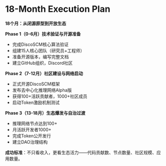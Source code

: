 <!--
# 写作指导：18个月详细执行计划

## 写作目标
展示清晰、可执行、有里程碑的发展路径，让投资人相信我们知道怎么花钱、怎么创造价值

## 时间线概览
- **Phase 1 (Month 1-6)**: 团队组建与技术验证
- **Phase 2 (Month 7-12)**: 产品开发与早期客户
- **Phase 3 (Month 13-18)**: 规模化与下轮融资

## Phase 1: Foundation (Month 1-6)
### 目标
- 核心团队到位
- DiscoSCM原型验证
- 首个技术演示

### 关键里程碑
- [ ] Month 1-2: 招聘5名核心AI研究员
- [ ] Month 3-4: 完成DiscoSCM v0.1原型
- [ ] Month 5-6: 通过3个benchmark验证

### 团队规模
- 从5人增长到15人
- 研发：技术：商务 = 7:1:2

### 资金消耗
- ~30% of total funding
- 主要用于：人才招聘、计算资源、基础设施

## Phase 2: Product-Market Fit (Month 7-12)
### 目标
- MVP产品发布
- 获得3-5个试点客户
- 验证商业模式

### 关键里程碑
- [ ] Month 7-8: MVP产品上线
- [ ] Month 9-10: 签约首个付费客户
- [ ] Month 11-12: 达到$1M ARR

### 团队规模
- 从15人增长到30人
- 增加销售和客户成功团队

### 资金消耗
- ~40% of total funding
- 主要用于：产品开发、市场推广、客户获取

## Phase 3: Scale (Month 13-18)
### 目标
- 产品规模化
- 建立市场领导地位
- 准备A轮融资

### 关键里程碑
- [ ] Month 13-14: 10+付费客户
- [ ] Month 15-16: $5M ARR
- [ ] Month 17-18: A轮融资close

### 团队规模
- 从30人增长到50人
- 完善所有职能部门

### 资金消耗
- ~30% of total funding
- 主要用于：规模化扩张、品牌建设、战略储备

## 技术开发路线图
### Q1-Q2
- DiscoSCM核心算法
- 基础推理引擎
- 初步API设计

### Q3-Q4
- 完整产品MVP
- 云服务部署
- 首批行业应用

### Q5-Q6
- 性能优化10x
- 多模态支持
- 企业级功能

## 商业拓展计划
### 目标行业优先级
1. 金融服务（风险管理）
2. 医疗健康（临床决策）
3. 零售电商（用户行为）

### 客户获取策略
- 技术会议和论文发表
- 战略合作伙伴引荐
- 行业thought leadership

## 风险管理
### 技术风险
- 缓解措施：多路径技术探索

### 市场风险
- 缓解措施：快速迭代，紧密客户反馈

### 竞争风险
- 缓解措施：专利保护，快速占领市场

## 成功标准
18个月后：
- 团队50人，世界级人才密度
- 产品成熟，10+企业客户
- $5M+ ARR，增长率200%+
- A轮融资$20-50M估值$200M+

## 写作要求
- 具体到月份的执行计划
- 可量化的里程碑
- 明确的决策点
- 灵活性和Plan B
-->

# 18-Month Execution Plan

**18个月：从闭源原型到开放生态**

**Phase 1（0-6月）技术验证与开源准备**
- 完成DiscoSCM核心算法验证
- 组建15人核心团队（研究员+工程师）
- 准备开源版本，编写完整文档
- 建立GitHub组织，Discord社区

**Phase 2（7-12月）社区建设与网络启动**
- 正式开源DiscoSCM框架
- 发布去中心化推理网络Alpha版
- 获得100+活跃贡献者，1000+社区成员
- 启动Token激励机制测试

**Phase 3（13-18月）生态爆发与自治过渡**
- 推理网络节点达到100+
- 月活跃开发者1000+
- 完成Token公开发行
- 建立DAO治理结构


**成功标准**：不只看收入，更看生态活力——代码贡献数、节点数量、社区规模、应用数量。 